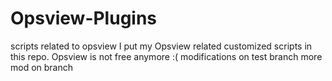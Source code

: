 # Opsview-Plugins
scripts related to opsview
I put my Opsview related customized scripts in this repo.
Opsview is not free anymore :(
modifications on test branch
more mod on branch
